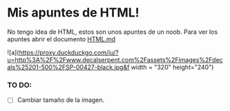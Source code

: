 # Mis apuntes de HTML!
No tengo idea de HTML, estos son unos apuntes de un noob.
Para ver los apuntes abrir el documento [HTML.md](https://github.com/patosaid/Apuntes_html_basico/blob/master/HTML.md)

![a](https://proxy.duckduckgo.com/iu/?u=http%3A%2F%2Fwww.decalserpent.com%2Fassets%2Fimages%2Fdecals%25201-500%2FSP-00427-black.jpg&f width = "320" height="240")

### TO DO: 
- [ ] Cambiar tamaño de la imagen.

